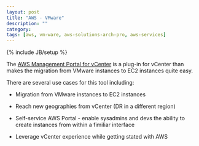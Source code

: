 ```yaml
---
layout: post
title: "AWS - VMware"
description: ""
category: 
tags: [aws, vm-ware, aws-solutions-arch-pro, aws-services]
---
```

{% include JB/setup %}

The [AWS Management Portal for vCenter](https://aws.amazon.com/ec2/vcenter-portal/) is a plug-in for vCenter than makes the migration from VMware instances to EC2 instances quite easy.

There are several use cases for this tool including: 

- Migration from VMware instances to EC2 instances

- Reach new geographies from vCenter (DR in a different region)

- Self-service AWS Portal - enable sysadmins and devs the ability to create instances from within a fimiliar interface

- Leverage vCenter experience while getting stated with AWS


